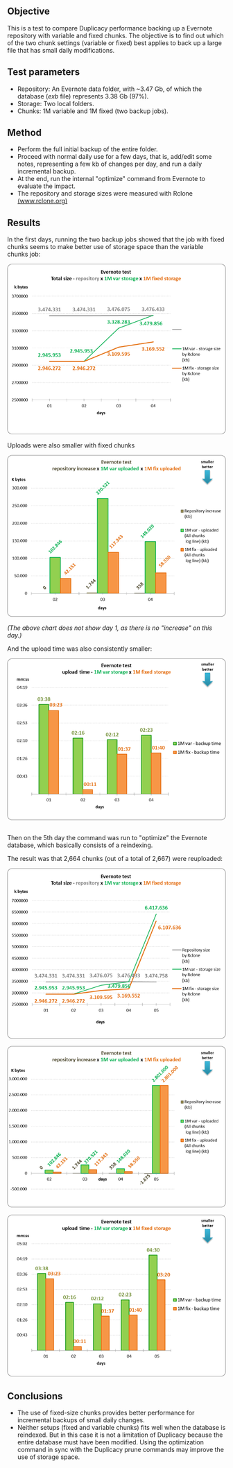 ## Objective

This is a test to compare Duplicacy performance backing up a Evernote repository with variable and fixed chunks. The objective is to find out which of the two chunk settings (variable or fixed) best applies to back up a large file that has small daily modifications.

## Test parameters

* Repository: An Evernote data folder, with ~3.47 Gb, of which the database (*exb* file) represents 3.38 Gb (97%).
* Storage: Two local folders.
* Chunks: 1M variable and 1M fixed (two backup jobs).

## Method

* Perform the full initial backup of the entire folder.
* Proceed with normal daily use for a few days, that is, add/edit some notes, representing a few kb of changes per day, and run a daily incremental backup.
* At the end, run the internal "optimize" command from Evernote to evaluate the impact.
* The repository and storage sizes were measured with Rclone [(www.rclone.org)](http://www.rclone.org)

## Results

In the first days, running the two backup jobs showed that the job with fixed chunks seems to make better use of storage space than the variable chunks job:

![Graph01][1]


Uploads were also smaller with fixed chunks

![Graph02][2]

*(The above chart does not show day 1, as there is no "increase" on this day.)*

And the upload time was also consistently smaller:

![Graph03][3]

## 

Then on the 5th day the command was run to "optimize" the Evernote database, which basically consists of a reindexing.

The result was that 2,664 chunks (out of a total of 2,667) were reuploaded:

![Graph04][4]

![Graph05][5]

![Graph06][6]

## Conclusions

* The use of fixed-size chunks provides better performance for incremental backups of small daily changes.
* Neither setups (fixed and variable chunks) fits well when the database is reindexed. But in this case it is not a limitation of Duplicacy because the entire database must have been modified. Using the optimization command in sync with the Duplicacy prune commands may improve the use of storage space.

## 

  [1]: images/teste04/evernote1.png
  [2]: images/teste04/evernote2.png
  [3]: images/teste04/evernote3.png  
  [4]: images/teste04/evernote4.png  
  [5]: images/teste04/evernote5.png  
  [6]: images/teste04/evernote6.png  

